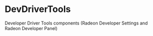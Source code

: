 # DevDriverTools
Developer Driver Tools components (Radeon Developer Settings and Radeon Developer Panel)
